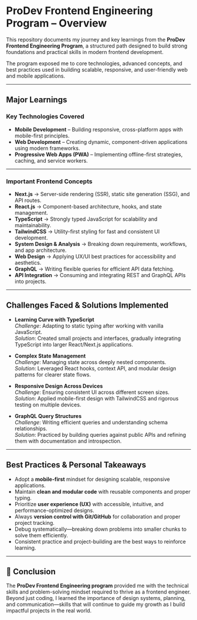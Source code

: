 # ProDev Frontend Engineering Program – Overview

This repository documents my journey and key learnings from the **ProDev Frontend Engineering Program**, a structured path designed to build strong foundations and practical skills in modern frontend development.

The program exposed me to core technologies, advanced concepts, and best practices used in building scalable, responsive, and user-friendly web and mobile applications.

---

## Major Learnings

### **Key Technologies Covered**

- **Mobile Development** – Building responsive, cross-platform apps with mobile-first principles.
- **Web Development** – Creating dynamic, component-driven applications using modern frameworks.
- **Progressive Web Apps (PWA)** – Implementing offline-first strategies, caching, and service workers.

---

### **Important Frontend Concepts**

- **Next.js** → Server-side rendering (SSR), static site generation (SSG), and API routes.
- **React.js** → Component-based architecture, hooks, and state management.
- **TypeScript** → Strongly typed JavaScript for scalability and maintainability.
- **TailwindCSS** → Utility-first styling for fast and consistent UI development.
- **System Design & Analysis** → Breaking down requirements, workflows, and app architecture.
- **Web Design** → Applying UX/UI best practices for accessibility and aesthetics.
- **GraphQL** → Writing flexible queries for efficient API data fetching.
- **API Integration** → Consuming and integrating REST and GraphQL APIs into projects.

---

## Challenges Faced & Solutions Implemented

- **Learning Curve with TypeScript**  
  _Challenge_: Adapting to static typing after working with vanilla JavaScript.  
  _Solution_: Created small projects and interfaces, gradually integrating TypeScript into larger React/Next.js applications.

- **Complex State Management**  
  _Challenge_: Managing state across deeply nested components.  
  _Solution_: Leveraged React hooks, context API, and modular design patterns for clearer state flows.

- **Responsive Design Across Devices**  
  _Challenge_: Ensuring consistent UI across different screen sizes.  
  _Solution_: Applied mobile-first design with TailwindCSS and rigorous testing on multiple devices.

- **GraphQL Query Structures**  
  _Challenge_: Writing efficient queries and understanding schema relationships.  
  _Solution_: Practiced by building queries against public APIs and refining them with documentation and introspection.

---

## Best Practices & Personal Takeaways

- Adopt a **mobile-first** mindset for designing scalable, responsive applications.
- Maintain **clean and modular code** with reusable components and proper typing.
- Prioritize **user experience (UX)** with accessible, intuitive, and performance-optimized designs.
- Always **version control with Git/GitHub** for collaboration and proper project tracking.
- Debug systematically—breaking down problems into smaller chunks to solve them efficiently.
- Consistent practice and project-building are the best ways to reinforce learning.

---

## 🎯 Conclusion

The **ProDev Frontend Engineering program** provided me with the technical skills and problem-solving mindset required to thrive as a frontend engineer. Beyond just coding, I learned the importance of design systems, planning, and communication—skills that will continue to guide my growth as I build impactful projects in the real world.
